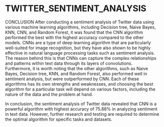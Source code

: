 # TWITTER_SENTIMENT_ANALYSIS

CONCLUSION
After conducting a sentiment analysis of Twitter data using
various machine learning algorithms, including Decision
tree, Naive Bayes, KNN, CNN, and Random Forest, it was
found that the CNN algorithm performed the best with the
highest accuracy compared to the other models.
CNNs are a type of deep learning algorithm that are
particularly well-suited for image recognition, but they have
also shown to be highly effective in natural language
processing tasks such as sentiment analysis. The reason
behind this is that CNNs can capture the complex
relationships and patterns within text data through its layers
of convolutions.
Furthermore, it is worth noting that the other algorithms,
such as Naive Bayes, Decision tree, KNN, and Random
Forest, also performed well in sentiment analysis, but were
outperformed by CNN. Each of these algorithms has its own
strengths and weaknesses, and choosing the best algorithm
for a particular task will depend on various factors,
including the nature of the data and the problem at hand.

In conclusion, the sentiment analysis of Twitter data
revealed that CNN is a powerful algorithm with highest
accuracy of 75.88% in analyzing sentiment in text data.
However, further research and testing are required to
determine the optimal algorithm for specific tasks and
datasets.

